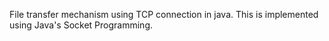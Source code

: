 File transfer mechanism using TCP connection in java. This is implemented using Java's Socket Programming.